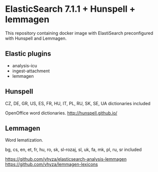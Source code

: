 ElasticSearch 7.1.1 + Hunspell + lemmagen
===================================

This repository containing docker image with ElastiSearch preconfigured with Hunspell and Lemmagen.

Elastic plugins
---------------

- analysis-icu
- ingest-attachment
- lemmagen

Hunspell
--------
CZ, DE, GR, US, ES, FR, HU, IT, PL, RU, SK, SE, UA dictionaries included

OpenOffice word dictionaries.
http://hunspell.github.io/

Lemmagen
--------
Word lematization. 

bg, cs, en, et, fr, hu, ro, sk, sl-rozaj, sl, uk, fa, mk, pl, ru, sr included

https://github.com/vhyza/elasticsearch-analysis-lemmagen
https://github.com/vhyza/lemmagen-lexicons